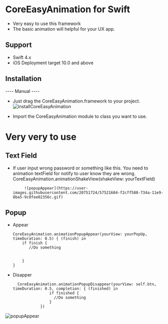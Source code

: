 # CoreEasyAnimation for Swift
- Very easy to use this framework
- The basic animation will helpful for your UX app.

## Support
  - Swift 4.x
  - iOS Deployment target 10.0 and above
  
## Installation
---- Manual ----
- Just drag the CoreEasyAnimation.framework to your project.
![installCoreEasyAnimation](https://user-images.githubusercontent.com/20751724/57520002-d631be80-7346-11e9-9b09-689c584d8755.gif)

- Import the CoreEasyAnimation module to class you want to use.

# Very very to use 
## Text Field
  - If user input wrong password or something like this. You need to animation textField for notify to user know they are wrong.
             CoreEasyAnimation.animationShakeView(shakeView: yourTextField)
             
             ![popupAppear](https://user-images.githubusercontent.com/20751724/57521604-f2cff580-734a-11e9-8ba5-9c0fee02356c.gif)
## Popup
  - Appear

        CoreEasyAnimation.animationPopupAppear(yourView: yourPopUp, timeDuration: 0.5) { (finish) in
            if finish {
               //Do something
            
               
            }
        }
  - Disapper
  
          CoreEasyAnimation.animationPopupDisappear(yourView: self.btn, timeDuration: 0.5, completion: { (finished) in
                        if finished {
                          //Do something
                        }
                    })
        
 
 ![popupAppear](https://user-images.githubusercontent.com/20751724/57521604-f2cff580-734a-11e9-8ba5-9c0fee02356c.gif)
